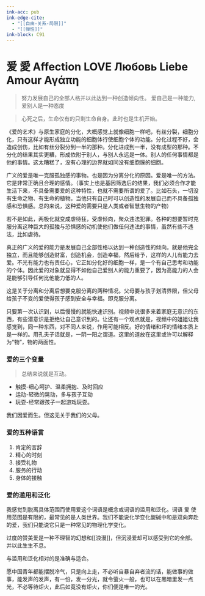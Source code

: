 ```yaml
---
ink-acc: pub
ink-edge-cite: 
  - "[[自由-关系-局限]]"
  - "[[弹性]]"
ink-block: C91
---
```


# 爱 愛 Affection LOVE Любовь Liebe Amour Αγάπη

> 努力发展自己的全部人格并以此达到一种创造倾向性。
> 爱自己是一种能力,爱别人是一种态度

> 心死之后，生命仅有的只剩生命自身。此时也是生机开始。


《爱的艺术》与原生家庭的分化，大概感觉上就像细胞一样吧，有丝分裂，细胞分化，只有这样才能形成独立功能的细胞体行使细胞个体的功能。分化过程不好，会造成创伤，比如有丝分裂分到一半的那种。分化进成到一半，没有成型的那种。不分化的结果其实更糟，形成依附于别人，与别人永远是一体。别人的任何事情都是他的事情。这太糟糕了，没有心理的边界就如同没有细胞膜的细胞。  

广义的爱是唯一克服孤独感的事物。也是因为分离分化的原因。爱是唯一的方法。它是非常正确且合理的感情。（事实上也是基因筛选后的结果，我们必须合作才能生活下来，不具备需要爱的这种特性，也就不需要所谓的爱了。比如石头，一切没有生命之物、有生命的植物。当他只有自己时可以创造性的发展自己而不具备孤独感和恐惧感。总的来说，这种爱的需要只是人类或者智慧生物的产物）

若不是如此，两极化就变成虐待狂，受虐倾向，聚众违法犯罪。各种的想要暂时克服分离这种巨大的孤独与恐惧感的动机使他们做任何违法的事情，虽然有些不违法，比如虐待。  

真正的广义的爱的能力是发展自己全部性格以达到一种创造性的倾向。就是他完全独立，而且能够创造财富，创造机会，创造幸福，然后给予，这样的人儿有能力去爱。不光有能力也有责任心，它正如分化好的细胞一样，是一个有自己思考和功能的个体。因此爱的对象就显得不如他自己爱别人的能力重要了，因为高能力的人会是能够引导任何比他能力低的人。

这是关于分离和分离后想要克服分离的两种情况。父母要与孩子划清界限，但父母给孩子不变的爱使得孩子感到安全与幸福。即克服分离。  
  

只要第一次认识到，以后慢慢的就能快速识别。视频中说很多来着家庭无意识的东西，有些潜意识是拒绝让自己意识到的。让还有一个观点就是，视频中的姐姐让我感觉到，同一种东西，对不同人来说，作用可能相反。好的情绪和坏的情绪本质上是一样的。用孔夫子话就是，一阴一阳之谓道。这里的道放在这里或许可以解释为“物”，物的两面性。  



### 爱的三个变量
> 总结来说就是互动。

- 触摸-细心呵护、温柔拥抱、及时回应
- 运动-轻微的晃动，多与孩子互动
- 玩耍-经常跟孩子一起游戏玩耍。

我们因爱而生。但这无关于我们的父母。

### 爱的五种语言

1. 肯定的言辞
2. 精心的时刻
3. 接受礼物
4. 服务的行动
5. 身体的接触


### 爱的滥用和泛化

我感觉到脱离具体范围而使用爱这个词语是概念或词语的滥用和泛化。词语 爱 使用范围是有限的，最常见的是人类世界。我们不能说化学变化酸碱中和是双向奔赴的爱，我们只能说它只是一种常见的物理化学变化。

过度的赞美爱是一种不理智的幻想和[[浪漫]]，但沉浸爱却可以感受到它的全部。并以此生生不息。

与滥用和泛化相对的是准确与适合。

愿中国青年都能摆脱冷气，只是向上走，不必听自暴自弃者流的话，能做事的做事，能发声的发声，有一份，发一分光，就令萤火一般，也可以在黑暗里发一点光，不必等待炬火，此后如竟没有炬火，你们便是唯一的光。